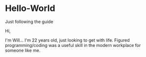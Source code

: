 # Hello-World
Just following the guide

Hi, 

I'm Will... I'm 22 years old, just looking to get with life.
Figured programming/coding was a useful skill in the modern workplace for someone like me.
